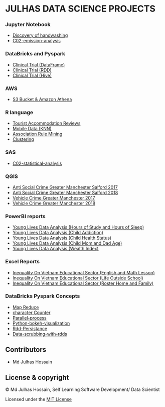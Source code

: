 # JULHAS DATA SCIENCE PROJECTS

### Jupyter Notebook
- [Discovery of handwashing](https://github.com/Maxyee/julhas-data-science-projects/blob/master/DataCamp/Discovery%20of%20handwashing/notebook.ipynb)
- [C02-emission-analysis](https://github.com/Maxyee/julhas-data-science-projects/blob/master/JupyterLocal/C02-emission-analysis/Data_cleaning_pods.ipynb)

### DataBricks and Pyspark
- [Clinical Trial (DataFrame)](https://github.com/Maxyee/julhas-data-science-projects/tree/master/Databricks/Projects/Clinical_Trial/Dataframe)
- [Clinical Trial (RDD)](https://github.com/Maxyee/julhas-data-science-projects/tree/master/Databricks/Projects/Clinical_Trial/RDD)
- [Clinical Trial (Hive)](https://github.com/Maxyee/julhas-data-science-projects/tree/master/Databricks/Projects/Clinical_Trial/Hive)

### AWS
- [S3 Bucket & Amazon Athena](https://github.com/Maxyee/julhas-data-science-projects/tree/master/AWS)

### R language
- [Tourist Accommodation Reviews](https://github.com/Maxyee/julhas-data-science-projects/tree/master/R-Project/shiny-dashboard)
- [Mobile Data (KNN)](https://github.com/Maxyee/julhas-data-science-projects/tree/master/R-Project/K-nearest-neighbour)
- [Association Rule Mining](https://github.com/Maxyee/julhas-data-science-projects/tree/master/R-Project/association-rule-mining)
- [Clustering](https://github.com/Maxyee/julhas-data-science-projects/tree/master/R-Project/clustering)

### SAS
- [C02-statistical-analysis](https://github.com/Maxyee/julhas-data-science-projects/tree/master/SAS)

### QGIS
- [Anti Social Crime Greater Manchester Salford 2017](https://github.com/Maxyee/julhas-data-science-projects/tree/master/QGIS/anti-social-crime-2017)
- [Anti Social Crime Greater Manchester Salford 2018](https://github.com/Maxyee/julhas-data-science-projects/tree/master/QGIS/anti-social-crime-2018)
- [Vehicle Crime Greater Manchester 2017](https://github.com/Maxyee/julhas-data-science-projects/tree/master/QGIS/vehicle_crime_2017)
- [Vehicle Crime Greater Manchester 2018](https://github.com/Maxyee/julhas-data-science-projects/tree/master/QGIS/vehicle_crime_2018)

### PowerBI reports
- [Young Lives Data Analysis (Hours of Study and Hours of Sleep)](https://github.com/Maxyee/julhas-data-science-projects/blob/master/PowerBI/YoungLives_Sleep_Study)
- [Young Lives Data Analysis (Child Addiction)](https://github.com/Maxyee/julhas-data-science-projects/blob/master/PowerBI/Child_Addiction)
- [Young Lives Data Analysis (Child Health Status)](https://github.com/Maxyee/julhas-data-science-projects/blob/master/PowerBI/Child_Health_Status)
- [Young Lives Data Analysis (Child Mom and Dad Age)](https://github.com/Maxyee/julhas-data-science-projects/blob/master/PowerBI/child_momage_dadage)
- [Young Lives Data Analysis (Wealth Index)](https://github.com/Maxyee/julhas-data-science-projects/tree/master/PowerBI/wealth_index)

### Excel Reports
- [Inequality On Vietnam Educational Sector (English and Math Lesson)](https://github.com/Maxyee/julhas-data-science-projects/tree/master/Excel%20Dashboard/Inequality%20on%20english%20and%20math%20lesson)
- [Inequality On Vietnam Educational Sector (Life Outside School)](https://github.com/Maxyee/julhas-data-science-projects/tree/master/Excel%20Dashboard/Inequality%20on%20life%20outside%20school)
- [Inequality On Vietnam Educational Sector (Roster Home and Family)](https://github.com/Maxyee/julhas-data-science-projects/tree/master/Excel%20Dashboard/Inequality%20on%20roster%20home%20and%20family)

### DataBricks Pyspark Concepts
- [Map Reduce](https://github.com/Maxyee/julhas-data-science-projects/blob/master/Databricks/Basics/map-reduce/map-reduce.ipynb)
- [character Counter](https://github.com/Maxyee/julhas-data-science-projects/blob/master/Databricks/Basics/character-counting/character_counting.ipynb)
- [Parallel-process](https://github.com/Maxyee/julhas-data-science-projects/tree/master/Databricks/Basics/parallel-process)
- [Python-bokeh-visualization](https://github.com/Maxyee/julhas-data-science-projects/blob/master/Databricks/Basics/python-bokeh-visualization/python-visualiztion.ipynb)
- [Rdd-Persistance](https://github.com/Maxyee/julhas-data-science-projects/blob/master/Databricks/Basics/rdd-persistance/rdd-persistance.ipynb)
- [Data-scrubbing-with-rdds](https://github.com/Maxyee/julhas-data-science-projects/blob/master/Databricks/Basics/data-scrubbing-with-rdds/data_scrubbing_using_rdds.ipynb)
## Contributors

- Md Julhas Hossain

## License & copyright

© Md Julhas Hossain, Self Learning Software Development/ Data Scientist

Licensed under the [MIT License](LICENSE)

